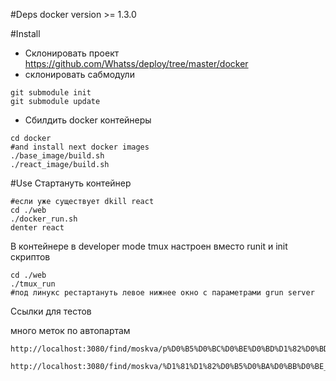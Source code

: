 #Deps
docker version >= 1.3.0

#Install
* Склонировать проект https://github.com/Whatss/deploy/tree/master/docker
* склонировать сабмодули
```shell
git submodule init
git submodule update
```


* Сбилдить docker контейнеры
```shell
cd docker
#and install next docker images
./base_image/build.sh
./react_image/build.sh
```

#Use
Стартануть контейнер
```shell
#если уже существует dkill react
cd ./web
./docker_run.sh
denter react
```

В контейнере в developer mode tmux настроен вместо runit и init скриптов
```shell
cd ./web
./tmux_run
#под линукс рестартануть левое нижнее окно с параметрами grun server
```


Ссылки для тестов

много меток по автопартам
```
http://localhost:3080/find/moskva/p%D0%B5%D0%BC%D0%BE%D0%BD%D1%82%D0%BD%D1%8B%D0%B9_%D0%BA%D0%BE%D0%BC%D0%BF%D0%BB%D0%B5%D0%BA%D1%82_%D0%B4%D0%BB%D1%8F_%D0%B1%D0%BB%D0%BE%D0%BA%D0%B0/skoda/06e998907c/252302/_/_/_

http://localhost:3080/find/moskva/%D1%81%D1%82%D0%B5%D0%BA%D0%BB%D0%BE_%D0%B2%D0%B5%D1%82%D1%80%D0%BE%D0%B2%D0%BE%D0%B5windshield/volkswagen/5c5845011qnvb/4552925/%D0%9A%D0%B0%D0%BF%D0%B8%D1%82%D0%B0%D0%BB%D1%8C%D0%BD%D1%8B%D0%B9_%D1%80%D0%B5%D0%BC%D0%BE%D0%BD%D1%82_%D0%B4%D0%B2%D0%B8%D0%B3%D0%B0%D1%82%D0%B5%D0%BB%D1%8F/MAZDA/20229
```








